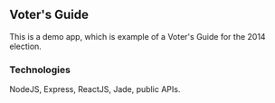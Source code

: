 ## Voter's Guide
This is a demo app, which is example of a Voter's Guide for the 2014 election.

### Technologies
NodeJS, Express, ReactJS, Jade, public APIs.

